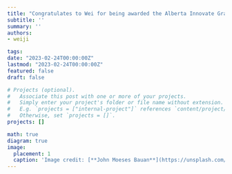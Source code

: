 ```yaml
---
title: "Congratulates to Wei for being awarded the Alberta Innovate Graduate Scholarship!"
subtitle: ''
summary: ''
authors:
- weiji

tags:
date: "2023-02-24T00:00:00Z"
lastmod: "2023-02-24T00:00:00Z"
featured: false
draft: false

# Projects (optional).
#   Associate this post with one or more of your projects.
#   Simply enter your project's folder or file name without extension.
#   E.g. `projects = ["internal-project"]` references `content/project/deep-learning/index.md`.
#   Otherwise, set `projects = []`.
projects: []

math: true
diagram: true
image:
  placement: 1
  caption: 'Image credit: [**John Moeses Bauan**](https://unsplash.com/photos/OGZtQF8iC0g)'
---
```

